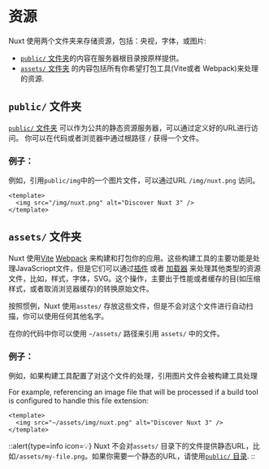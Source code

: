 # 资源

Nuxt 使用两个文件夹来存储资源，包括：央视，字体，或图片:

- [`public/` 文件夹]()的内容在服务器根目录按原样提供。
- [`assets/` 文件夹]() 的内容包括所有你希望打包工具(Vite或者 Webpack)来处理的资源.

## `public/` 文件夹

[`public/` 文件夹](/guide/directory-structure/public) 可以作为公共的静态资源服务器，可以通过定义好的URL进行访问。
你可以在代码或者浏览器中通过根路径 `/` 获得一个文件。

### 例子：


例如，引用`public/img`中的一个图片文件，可以通过URL `/img/nuxt.png` 访问。

```vue [app.vue]
<template>
  <img src="/img/nuxt.png" alt="Discover Nuxt 3" />
</template>
```

## `assets/` 文件夹

Nuxt 使用[Vite](https://vitejs.dev/guide/assets.html) [Webpack](https://webpack.js.org/guides/asset-management/) 来构建和打包你的应用。这些构建工具的主要功能是处理JavaScriopt文件，但是它们可以通过[插件](https://vitejs.dev/plugins/) 或者 [加载器](https://webpack.js.org/loaders/) 来处理其他类型的资源文件，比如，样式，字体，SVG。这个操作，主要出于性能或者缓存的目(如压缩样式，或者取消浏览器缓存)的转换原始文件。


按照惯例，Nuxt 使用`asstes/` 存放这些文件，但是不会对这个文件进行自动扫描，你可以使用任何其他名字。

在你的代码中你可以使用 `~/assets/` 路径来引用 `assets/` 中的文件。


### 例子：

例如，如果构建工具配置了对这个文件的处理，引用图片文件会被构建工具处理

For example, referencing an image file that will be processed if a build tool is configured to handle this file extension:

```vue [app.vue]
<template>
  <img src="~/assets/img/nuxt.png" alt="Discover Nuxt 3" />
</template>
```

::alert{type=info icon=💡}
Nuxt 不会对`assets/` 目录下的文件提供静态URL，比如`/assets/my-file.png`。如果你需要一个静态的URL，请使用[`public/` 目录](#public-directory).
::
